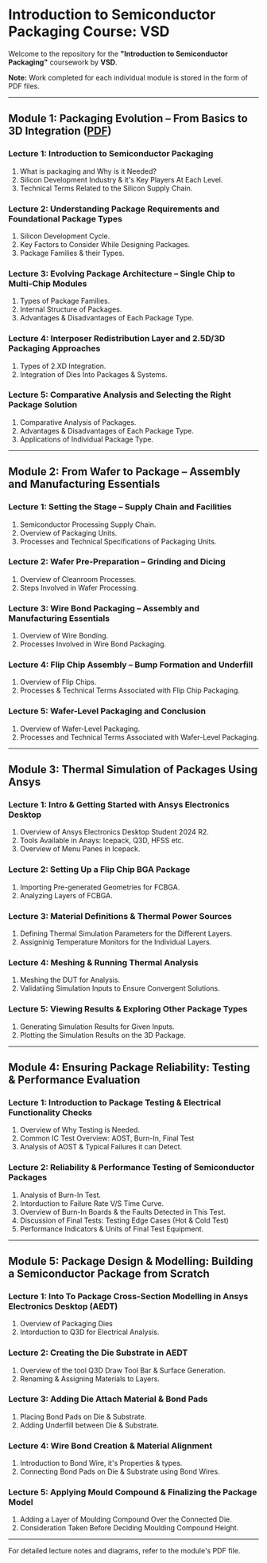 # Introduction to Semiconductor Packaging Course: VSD

Welcome to the repository for the **"Introduction to Semiconductor Packaging"** coursework by **VSD**.

**Note:** Work completed for each individual module is stored in the form of PDF files.

---

## Module 1: Packaging Evolution – From Basics to 3D Integration ([PDF](./M1_Packging_Evo.pdf))

### Lecture 1: Introduction to Semiconductor Packaging
1. What is packaging and Why is it Needed?
2. Silicon Development Industry & it's Key Players At Each Level.
3. Technical Terms Related to the Silicon Supply Chain.

### Lecture 2: Understanding Package Requirements and Foundational Package Types
1. Silicon Development Cycle.
2. Key Factors to Consider While Designing Packages.
3. Package Families & their Types.

### Lecture 3: Evolving Package Architecture – Single Chip to Multi-Chip Modules
1. Types of Package Families.
2. Internal Structure of Packages.
3. Advantages & Disadvantages of Each Package Type.

### Lecture 4: Interposer Redistribution Layer and 2.5D/3D Packaging Approaches
1. Types of 2.XD Integration.
2. Integration of Dies Into Packages & Systems.

### Lecture 5: Comparative Analysis and Selecting the Right Package Solution
1. Comparative Analysis of Packages.
2. Advantages & Disadvantages of Each Package Type.
3. Applications of Individual Package Type.

---

## Module 2: From Wafer to Package – Assembly and Manufacturing Essentials

### Lecture 1: Setting the Stage – Supply Chain and Facilities
1. Semiconductor Processing Supply Chain.
2. Overview of Packaging Units.
3. Processes and Technical Specifications of Packaging Units.

### Lecture 2: Wafer Pre-Preparation – Grinding and Dicing
1. Overview of Cleanroom Processes.
2. Steps Involved in Wafer Processing.

### Lecture 3: Wire Bond Packaging – Assembly and Manufacturing Essentials
1. Overview of Wire Bonding.
2. Processes Involved in Wire Bond Packaging.

### Lecture 4: Flip Chip Assembly – Bump Formation and Underfill
1. Overview of Flip Chips.
2. Processes & Technical Terms Associated with Flip Chip Packaging.

### Lecture 5: Wafer-Level Packaging and Conclusion
1. Overview of Wafer-Level Packaging.
2. Processes and Technical Terms Associated with Wafer-Level Packaging.

---

## Module 3: Thermal Simulation of Packages Using Ansys

### Lecture 1: Intro & Getting Started with Ansys Electronics Desktop
1. Overview of Ansys Electronics Desktop Student 2024 R2.
2. Tools Available in Anays: Icepack, Q3D, HFSS etc.
3. Overview of Menu Panes in Icepack.

### Lecture 2: Setting Up a Flip Chip BGA Package
1. Importing Pre-generated Geometries for FCBGA.
2. Analyzing Layers of FCBGA.

### Lecture 3: Material Definitions & Thermal Power Sources
1. Defining Thermal Simulation Parameters for the Different Layers.
2. Assigninig Temperature Monitors for the Individual Layers.

### Lecture 4: Meshing & Running Thermal Analysis
1. Meshing the DUT for Analysis.
2. Validatiing Simulation Inputs to Ensure Convergent Solutions.

### Lecture 5: Viewing Results & Exploring Other Package Types
1. Generating Simulation Results for Given Inputs.
2. Plotting the Simulation Results on the 3D Package.

---

## Module 4: Ensuring Package Reliability: Testing & Performance Evaluation

### Lecture 1: Introduction to Package Testing & Electrical Functionality Checks
1. Overview of Why Testing is Needed.
2. Common IC Test Overview: AOST, Burn-In, Final Test
3. Analysis of AOST & Typical Failures it can Detect.

### Lecture 2: Reliability & Performance Testing of Semiconductor Packages
1. Analysis of Burn-In Test.
2. Intorduction to Failure Rate V/S Time Curve.
3. Overview of Burn-In Boards & the Faults Detected in This Test.
4. Discussion of Final Tests: Testing Edge Cases (Hot & Cold Test)
5. Performance Indicators & Units of Final Test Equipment.

---

## Module 5: Package Design & Modelling: Building a Semiconductor Package from Scratch

### Lecture 1:  Into To Package Cross-Section Modelling in Ansys Electronics Desktop (AEDT)
1. Overview of Packaging Dies
2. Intorduction to Q3D for Electrical Analysis. 

### Lecture 2: Creating the Die Substrate in AEDT
1. Overview of the tool Q3D Draw Tool Bar & Surface Generation.
2. Renaming & Assigning Materials to Layers.

### Lecture 3: Adding Die Attach Material & Bond Pads
1. Placing Bond Pads on Die & Substrate.
2. Adding Underfill between Die & Substrate.

### Lecture 4: Wire Bond Creation & Material Alignment
1. Introduction to Bond Wire, it's Properties & types.
2. Connecting Bond Pads on Die & Substrate using Bond Wires.

### Lecture 5: Applying Mould Compound & Finalizing the Package Model
1. Adding a Layer of Moulding Compound Over the Connected Die.
2. Consideration Taken Before Deciding Moulding Compound Height.

---

For detailed lecture notes and diagrams, refer to the module's PDF file.
